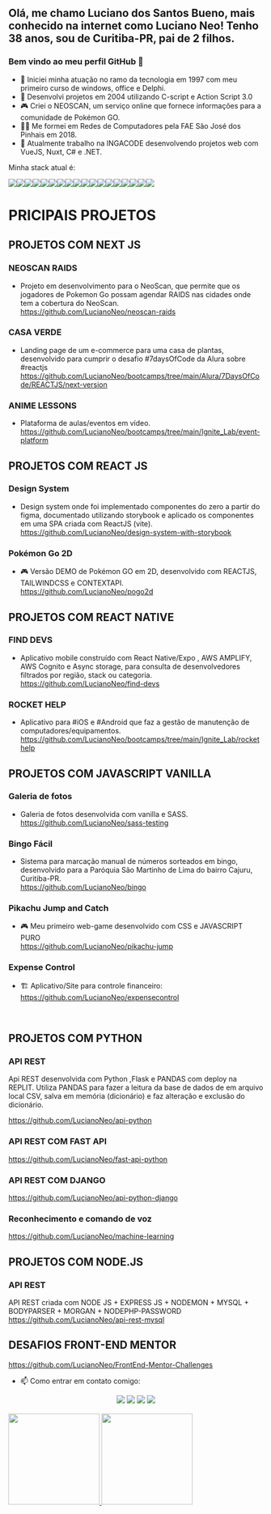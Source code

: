 ## Olá, me chamo Luciano dos Santos Bueno, mais conhecido na internet como Luciano Neo! Tenho 38 anos, sou de Curitiba-PR, pai de 2 filhos.
### Bem vindo ao meu perfil GitHub 👋

- 🔭 Iniciei minha atuação no ramo da tecnologia em 1997 com meu primeiro curso de windows, office e Delphi.
- 🚀 Desenvolvi projetos em 2004 utilizando C-script e Action Script 3.0
- 🎮 Criei o NEOSCAN, um serviço online que fornece informações para a comunidade de Pokémon GO.
- 👨‍🎓 Me formei em Redes de Computadores pela FAE São José dos Pinhais em 2018.
- 👜 Atualmente trabalho na INGACODE desenvolvendo projetos web com VueJS, Nuxt, C# e .NET. 

Minha stack atual é:
<br>
<div style='display:flex ; align-items:center'>
<img src='https://img.shields.io/badge/HTML5-orange'>
<img src='https://img.shields.io/badge/CSS3-blue'>
<img src='https://img.shields.io/badge/STYLED_COMPONENTS-blue'>
<img src='https://img.shields.io/badge/TAILWINDCSS-lightblue'>
<img src='https://img.shields.io/badge/JAVASCRIPT-yellow'>
<img src='https://img.shields.io/badge/TYPESCRIPT-blue'>
<img src='https://img.shields.io/badge/REACTJS-blue'>
<img src='https://img.shields.io/badge/REACT_NATIVE-blue'>
<img src='https://img.shields.io/badge/REACT_ROUTER_DOM-red'>
<img src='https://img.shields.io/badge/GRAPHCMS-green'>
<img src='https://img.shields.io/badge/GRAPHQL-lightgreen'>
<img src='https://img.shields.io/badge/APOLLO-green'>
<img src='https://img.shields.io/badge/VITE-blue'>
<img src='https://img.shields.io/badge/VIMEJS-orange'>
<img src='https://img.shields.io/badge/NODEJS-strong'>
<img src='https://img.shields.io/badge/EXPRESS-green'>
<img src='https://img.shields.io/badge/MONGODB-blue'>
<img src='https://img.shields.io/badge/MYSQL-blue'>
  
</div>

# PRICIPAIS PROJETOS

## PROJETOS COM NEXT JS

### NEOSCAN RAIDS
- Projeto em desenvolvimento para o NeoScan, que permite que os jogadores de Pokemon Go possam agendar RAIDS nas cidades onde tem a cobertura do NeoScan.<br>
https://github.com/LucianoNeo/neoscan-raids


### CASA VERDE
- Landing page de um e-commerce para uma casa de plantas, desenvolvido para cumprir o desafio #7daysOfCode da Alura sobre #reactjs<br>
https://github.com/LucianoNeo/bootcamps/tree/main/Alura/7DaysOfCode/REACTJS/next-version

### ANIME LESSONS
- Plataforma de aulas/eventos em vídeo.<br>
https://github.com/LucianoNeo/bootcamps/tree/main/Ignite_Lab/event-platform

## PROJETOS COM REACT JS

### Design System
- Design system onde foi implementado componentes do zero a partir do figma, documentado utilizando storybook e aplicado os componentes em uma SPA criada com ReactJS (vite).<br>
https://github.com/LucianoNeo/design-system-with-storybook

### Pokémon Go 2D
- 🎮 Versão DEMO de Pokémon GO em 2D, desenvolvido com REACTJS, TAILWINDCSS e CONTEXTAPI.<br>
https://github.com/LucianoNeo/pogo2d

## PROJETOS COM REACT NATIVE

### FIND DEVS

- Aplicativo mobile construído com React Native/Expo , AWS AMPLIFY, AWS Cognito e Async storage, para consulta de desenvolvedores filtrados por região, stack ou categoria.<br>
https://github.com/LucianoNeo/find-devs

### ROCKET HELP
- Aplicativo para #iOS e #Android que faz a gestão de manutenção de computadores/equipamentos.<br>
https://github.com/LucianoNeo/bootcamps/tree/main/Ignite_Lab/rockethelp


## PROJETOS COM JAVASCRIPT VANILLA

### Galeria de fotos
- Galeria de fotos desenvolvida com vanilla e SASS.<br>
https://github.com/LucianoNeo/sass-testing

### Bingo Fácil
- Sistema para marcação manual de números sorteados em bingo, desenvolvido para a Paróquia São Martinho de Lima do bairro Cajuru, Curitiba-PR.<br>
https://github.com/LucianoNeo/bingo


### Pikachu Jump and Catch
- 🎮 Meu primeiro web-game desenvolvido com CSS e JAVASCRIPT PURO<br>
https://github.com/LucianoNeo/pikachu-jump

### Expense Control
- 🏗 Aplicativo/Site para controle financeiro:<br>
https://github.com/LucianoNeo/expensecontrol
<br>

## PROJETOS COM PYTHON
### API REST
Api REST desenvolvida com Python ,Flask e PANDAS com deploy na REPLIT. Utiliza PANDAS para fazer a leitura da base de dados de em arquivo local CSV, salva em memória (dicionário) e faz alteração e exclusão do dicionário.<br>

https://github.com/LucianoNeo/api-python<br>


### API REST COM FAST API<br>
https://github.com/LucianoNeo/fast-api-python

### API REST COM DJANGO<br>
https://github.com/LucianoNeo/api-python-django

### Reconhecimento e comando de voz
https://github.com/LucianoNeo/machine-learning

## PROJETOS COM NODE.JS

### API REST 

API REST criada com NODE JS + EXPRESS JS + NODEMON + MYSQL + BODYPARSER + MORGAN + NODEPHP-PASSWORD <br>
https://github.com/LucianoNeo/api-rest-mysql

## DESAFIOS FRONT-END MENTOR
https://github.com/LucianoNeo/FrontEnd-Mentor-Challenges

- 📫 Como entrar em contato comigo:
<div align="center">
<a href="https://www.linkedin.com/in/lucianoneo" target="_blank"><img src="https://img.shields.io/badge/-LinkedIn-%230077B5?style=for-the-badge&logo=linkedin&logoColor=white" target="_blank"></a>
<a href = "mailto:tec.info.luciano@hotmail.com"><img src="https://img.shields.io/badge/Gmail-D14836?style=for-the-badge&logo=gmail&logoColor=white" target="_blank"></a>
<a href="https://instagram.com/lucianoneo" target="_blank"><img src="https://img.shields.io/badge/-Instagram-%23E4405F?style=for-the-badge&logo=instagram&logoColor=white" target="_blank"></a>
<a href="https://www.youtube.com/c/CanaldoLucianoNeo" target="_blank"><img src="https://img.shields.io/badge/YouTube-FF0000?style=for-the-badge&logo=youtube&logoColor=white" target="_blank"></a>


</div>
<br>
<div>
<a href="https://github.com/LucianoNeo">
<img height="180em" src="https://github-readme-stats.vercel.app/api/top-langs/?username=LucianoNeo&layout=compact&langs_count=7&theme=dracula"/>
<img height="180em" src="https://github-readme-stats.vercel.app/api?username=LucianoNeo&show_icons=true&theme=dracula&include_all_commits=true&count_private=true"/>
</div>
